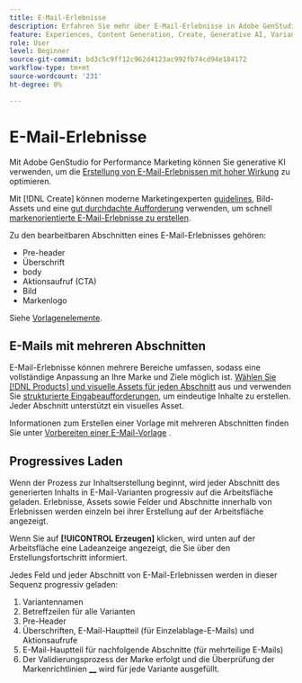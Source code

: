 ```yaml
---
title: E-Mail-Erlebnisse
description: Erfahren Sie mehr über E-Mail-Erlebnisse in Adobe GenStudio for Performance Marketing.
feature: Experiences, Content Generation, Create, Generative AI, Variant Generation
role: User
level: Beginner
source-git-commit: bd3c5c9ff12c962d4123ac992fb74cd94e184172
workflow-type: tm+mt
source-wordcount: '231'
ht-degree: 0%

---
```



# E-Mail-Erlebnisse

Mit Adobe GenStudio for Performance Marketing können Sie generative KI verwenden, um die [Erstellung von E-Mail-Erlebnissen mit hoher Wirkung](/help/tutorials/create-email-experience.md) zu optimieren.

Mit [!DNL Create] können moderne Marketingexperten [guidelines](/help/user-guide/guidelines/overview.md), Bild-Assets und eine [ gut durchdachte Aufforderung](/help/user-guide/effective-prompts.md) verwenden, um schnell [markenorientierte E-Mail-Erlebnisse zu erstellen](/help/tutorials/create-email-experience.md).

Zu den bearbeitbaren Abschnitten eines E-Mail-Erlebnisses gehören:

* Pre-header
* Überschrift
* body
* Aktionsaufruf (CTA)
* Bild
* Markenlogo

Siehe [Vorlagenelemente](/help/user-guide/content/use-templates.md#template-elements).

<!-- ## Email capabilities

Content creators and marketers can produce brand-consistent email experiences in GenStudio for Performance Marketing. -->

## E-Mails mit mehreren Abschnitten

E-Mail-Erlebnisse können mehrere Bereiche umfassen, sodass eine vollständige Anpassung an Ihre Marke und Ziele möglich ist. [Wählen Sie  [!DNL Products]  und visuelle Assets für jeden Abschnitt](/help/tutorials/create-email-experience.md#add-parameters) aus und verwenden Sie [strukturierte Eingabeaufforderungen](/help/user-guide/effective-prompts.md#structured-prompts), um eindeutige Inhalte zu erstellen. Jeder Abschnitt unterstützt ein visuelles Asset.

Informationen zum Erstellen einer Vorlage mit mehreren Abschnitten finden Sie unter [Vorbereiten einer E-Mail-Vorlage](/help/user-guide/content/email-template.md) .

## Progressives Laden

Wenn der Prozess zur Inhaltserstellung beginnt, wird jeder Abschnitt des generierten Inhalts in E-Mail-Varianten progressiv auf die Arbeitsfläche geladen. Erlebnisse, Assets sowie Felder und Abschnitte innerhalb von Erlebnissen werden einzeln bei ihrer Erstellung auf der Arbeitsfläche angezeigt.

Wenn Sie auf **[!UICONTROL Erzeugen]** klicken, wird unten auf der Arbeitsfläche eine Ladeanzeige angezeigt, die Sie über den Erstellungsfortschritt informiert.

Jedes Feld und jeder Abschnitt von E-Mail-Erlebnissen werden in dieser Sequenz progressiv geladen:

1. Variantennamen
1. Betreffzeilen für alle Varianten
1. Pre-Header
1. Überschriften, E-Mail-Hauptteil (für Einzelablage-E-Mails) und Aktionsaufrufe
1. E-Mail-Hauptteil für nachfolgende Abschnitte (für mehrteilige E-Mails)
1. Der Validierungsprozess der Marke erfolgt und die Überprüfung der Markenrichtlinien [__](/help/user-guide/guidelines/brand-validation.md#brand-guidelines-check) wird für jede Variante ausgefüllt.
